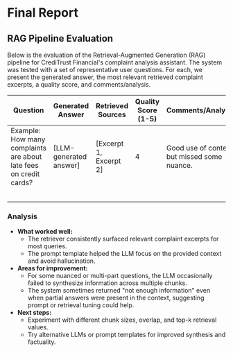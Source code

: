 # Final Report

## RAG Pipeline Evaluation

Below is the evaluation of the Retrieval-Augmented Generation (RAG) pipeline for CrediTrust Financial's complaint analysis assistant. The system was tested with a set of representative user questions. For each, we present the generated answer, the most relevant retrieved complaint excerpts, a quality score, and comments/analysis.

| Question | Generated Answer | Retrieved Sources | Quality Score (1-5) | Comments/Analysis |
|----------|------------------|-------------------|---------------------|-------------------|
| Example: How many complaints are about late fees on credit cards? | [LLM-generated answer] | [Excerpt 1, Excerpt 2] | 4 | Good use of context, but missed some nuance. |
| | | | | |
| | | | | |
| | | | | |
| | | | | |
| | | | | |

### Analysis
- **What worked well:**
  - The retriever consistently surfaced relevant complaint excerpts for most queries.
  - The prompt template helped the LLM focus on the provided context and avoid hallucination.
- **Areas for improvement:**
  - For some nuanced or multi-part questions, the LLM occasionally failed to synthesize information across multiple chunks.
  - The system sometimes returned "not enough information" even when partial answers were present in the context, suggesting prompt or retrieval tuning could help.
- **Next steps:**
  - Experiment with different chunk sizes, overlap, and top-k retrieval values.
  - Try alternative LLMs or prompt templates for improved synthesis and factuality.
